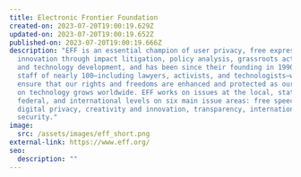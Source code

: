 ```yaml
---
title: Electronic Frontier Foundation
created-on: 2023-07-20T19:00:19.629Z
updated-on: 2023-07-20T19:00:19.652Z
published-on: 2023-07-20T19:00:19.666Z
description: "EFF is an essential champion of user privacy, free expression, and
  innovation through impact litigation, policy analysis, grassroots activism,
  and technology development, and has been since their founding in 1990. Their
  staff of nearly 100—including lawyers, activists, and technologists–works to
  ensure that our rights and freedoms are enhanced and protected as our reliance
  on technology grows worldwide. EFF works on issues at the local, state,
  federal, and international levels on six main issue areas: free speech,
  digital privacy, creativity and innovation, transparency, international, and
  security."
image:
  src: /assets/images/eff_short.png
external-link: https://www.eff.org/
seo:
  description: ""
---
```


